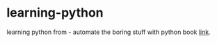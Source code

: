 # learning-python

learning python from - automate the boring stuff with python book [link](https://edu.anarcho-copy.org/Programming%20Languages/Python/Automate%20the%20Boring%20Stuff%20with%20Python.pdf).
